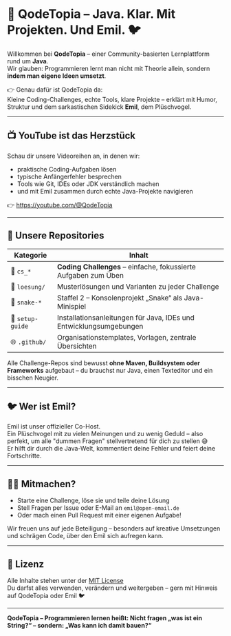 # 🧠 QodeTopia – Java. Klar. Mit Projekten. Und Emil. 🐦

Willkommen bei **QodeTopia** – einer Community-basierten Lernplattform rund um **Java**.  
Wir glauben: Programmieren lernt man nicht mit Theorie allein, sondern **indem man eigene Ideen umsetzt**.

👉 Genau dafür ist QodeTopia da:  
Kleine Coding-Challenges, echte Tools, klare Projekte – erklärt mit Humor, Struktur und dem sarkastischen Sidekick **Emil**, dem Plüschvogel.

---

## 📺 YouTube ist das Herzstück

Schau dir unsere Videoreihen an, in denen wir:

- praktische Coding-Aufgaben lösen
- typische Anfängerfehler besprechen
- Tools wie Git, IDEs oder JDK verständlich machen
- und mit Emil zusammen durch echte Java-Projekte navigieren

👉 https://youtube.com/@QodeTopia

---

## 📂 Unsere Repositories

| Kategorie        | Inhalt                                                             |
|------------------|--------------------------------------------------------------------|
| 🎯 `cs_*`         | **Coding Challenges** – einfache, fokussierte Aufgaben zum Üben   |
| 🧪 `loesung/`     | Musterlösungen und Varianten zu jeder Challenge                   |
| 🐍 `snake-*`      | Staffel 2 – Konsolenprojekt „Snake“ als Java-Minispiel            |
| 🔧 `setup-guide` | Installationsanleitungen für Java, IDEs und Entwicklungsumgebungen |
| 🌐 `.github/`     | Organisationstemplates, Vorlagen, zentrale Übersichten            |

Alle Challenge-Repos sind bewusst **ohne Maven, Buildsystem oder Frameworks** aufgebaut – du brauchst nur Java, einen Texteditor und ein bisschen Neugier.

---

## 🐦 Wer ist Emil?

Emil ist unser offizieller Co-Host.  
Ein Plüschvogel mit zu vielen Meinungen und zu wenig Geduld – also perfekt, um alle "dummen Fragen" stellvertretend für dich zu stellen 😅  
Er hilft dir durch die Java-Welt, kommentiert deine Fehler und feiert deine Fortschritte.

---

## 🧑‍💻 Mitmachen?

- Starte eine Challenge, löse sie und teile deine Lösung
- Stell Fragen per Issue oder E-Mail an `emil@open-email.de`
- Oder mach einen Pull Request mit einer eigenen Aufgabe!

Wir freuen uns auf jede Beteiligung – besonders auf kreative Umsetzungen und schrägen Code, über den Emil sich aufregen kann.

---

## 📄 Lizenz

Alle Inhalte stehen unter der [MIT License](https://opensource.org/licenses/MIT)  
Du darfst alles verwenden, verändern und weitergeben – gern mit Hinweis auf QodeTopia oder Emil 🐦

---

**QodeTopia – Programmieren lernen heißt: Nicht fragen „was ist ein String?“ – sondern: „Was kann ich damit bauen?“**


